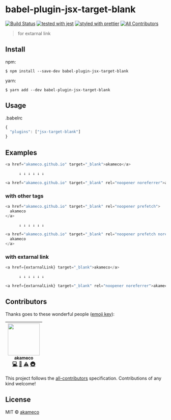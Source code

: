 # babel-plugin-jsx-target-blank

[![Build Status](https://travis-ci.org/akameco/babel-plugin-jsx-target-blank.svg?branch=master)](https://travis-ci.org/akameco/babel-plugin-jsx-target-blank)
[![tested with jest](https://img.shields.io/badge/tested_with-jest-99424f.svg)](https://github.com/facebook/jest)
[![styled with prettier](https://img.shields.io/badge/styled_with-prettier-ff69b4.svg)](https://github.com/prettier/prettier)
[![All Contributors](https://img.shields.io/badge/all_contributors-1-orange.svg?style=flat-square)](#contributors)

> for extarnal link

## Install

npm:

```
$ npm install --save-dev babel-plugin-jsx-target-blank
```

yarn:

```
$ yarn add --dev babel-plugin-jsx-target-blank
```

## Usage

.babelrc

```js
{
  "plugins": ["jsx-target-blank"]
}
```

## Examples

```js
<a href="akameco.github.io" target="_blank">akameco</a>

      ↓ ↓ ↓ ↓ ↓ ↓

<a href="akameco.github.io" target="_blank" rel="noopener noreferrer">akameco</a>
```

### with other tags

```js
<a href="akameco.github.io" target="_blank" rel="noopener prefetch">
  akameco
</a>

      ↓ ↓ ↓ ↓ ↓ ↓

<a href="akameco.github.io" target="_blank" rel="noopener prefetch noreferrer">
  akameco
</a>
```

### with extarnal link

```js
<a href={extarnalLink} target="_blank">akameco</a>

      ↓ ↓ ↓ ↓ ↓ ↓

<a href={extarnalLink} target="_blank" rel="noopener noreferrer">akameco</a>
```

## Contributors

Thanks goes to these wonderful people ([emoji key](https://github.com/kentcdodds/all-contributors#emoji-key)):

<!-- ALL-CONTRIBUTORS-LIST:START - Do not remove or modify this section -->

<!-- prettier-ignore -->
| [<img src="https://avatars2.githubusercontent.com/u/4002137?v=4" width="100px;"/><br /><sub><b>akameco</b></sub>](http://akameco.github.io)<br />[💻](https://github.com/akameco/babel-plugin-jsx-target-blank/commits?author=akameco "Code") [📖](https://github.com/akameco/babel-plugin-jsx-target-blank/commits?author=akameco "Documentation") [⚠️](https://github.com/akameco/babel-plugin-jsx-target-blank/commits?author=akameco "Tests") [🚇](#infra-akameco "Infrastructure (Hosting, Build-Tools, etc)") |
| :---: |

<!-- ALL-CONTRIBUTORS-LIST:END -->

This project follows the [all-contributors](https://github.com/kentcdodds/all-contributors) specification. Contributions of any kind welcome!

## License

MIT © [akameco](http://akameco.github.io)
